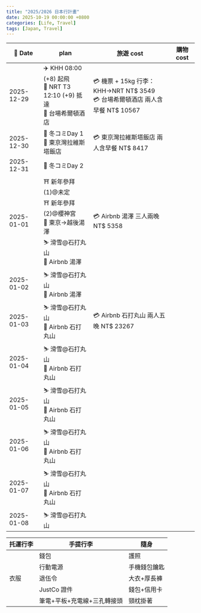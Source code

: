 ```yaml
---
title: "2025/2026 日本行計畫"
date: 2025-10-19 00:00:00 +0800
categories: [Life, Travel]
tags: [Japan, Travel]
---
```


| 📅 Date   | plan | 旅遊 cost | 購物 cost |
| ---------- | --- | --- | --- |
| 2025-12-29 | ✈️ KHH 08:00 (+8) 起飛<br>🛬 NRT T3 12:10 (+9) 抵達<br>🏡 台場希爾頓酒店 | 💳 機票 + 15kg 行李：KHH→NRT NT$ 3549<br>💳 台場希爾頓酒店 兩人含早餐 NT$ 10567 | |
| 2025-12-30 | 🎨 冬コミDay 1<br>🏡 東京灣拉維斯塔飯店 | 💳 東京灣拉維斯塔飯店 兩人含早餐 NT$ 8417 | |
| 2025-12-31 | 🎨 冬コミDay 2 |  | |
| 2025-01-01 | ⛩️ 新年參拜(1)@未定<br>⛩️ 新年參拜(2)@櫻神宮<br>🚅 東京→越後湯澤<br>⛷️ 滑雪@石打丸山<br>🏨 Airbnb 湯澤 | 💳 Airbnb 湯澤 三人兩晚 NT$ 5358 | |
| 2025-01-02 | ⛷️ 滑雪@石打丸山<br>🏨 Airbnb 湯澤 |  | |
| 2025-01-03 | ⛷️ 滑雪@石打丸山<br>🏨 Airbnb 石打丸山 | 💳 Airbnb 石打丸山 兩人五晚 NT$ 23267 | |
| 2025-01-04 | ⛷️ 滑雪@石打丸山<br>🏨 Airbnb 石打丸山 |  | |
| 2025-01-05 | ⛷️ 滑雪@石打丸山<br>🏨 Airbnb 石打丸山 |  | |
| 2025-01-06 | ⛷️ 滑雪@石打丸山<br>🏨 Airbnb 石打丸山 |  | |
| 2025-01-07 | ⛷️ 滑雪@石打丸山<br>🏨 Airbnb 石打丸山 |  | |
| 2025-01-08 | ⛷️ 滑雪@石打丸山 |  | |


| 托運行李 | 手提行李 | 隨身 |
| --- | --- | --- |
|  | 錢包 | 護照 |
|  | 行動電源 | 手機錢包鑰匙 |
| 衣服 | 退伍令 | 大衣+厚長褲 |
|  | JustCo 證件 | 錢包+信用卡 |
|  | 筆電+平板+充電線+三孔轉接頭 | 頸枕掛著 |
